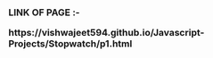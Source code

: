 <h3>LINK OF PAGE :- <p> https://vishwajeet594.github.io/Javascript-Projects/Stopwatch/p1.html</p></h3>
